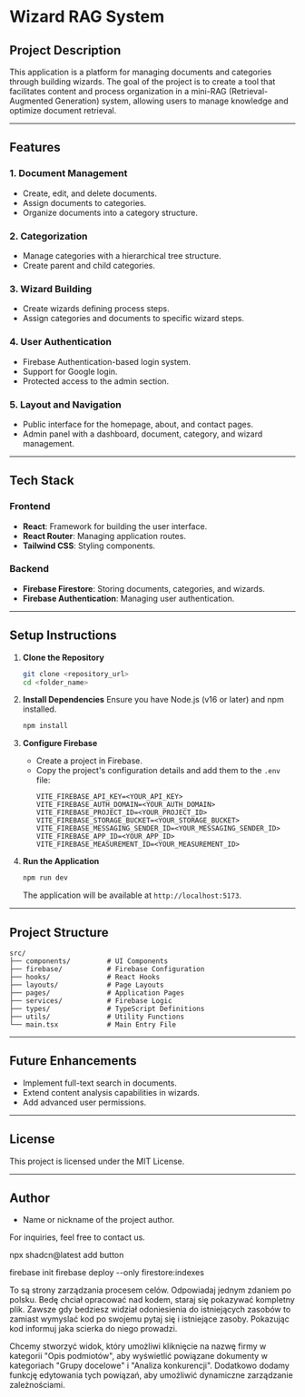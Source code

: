 
# Wizard RAG System

## Project Description

This application is a platform for managing documents and categories through building wizards. The goal of the project is to create a tool that facilitates content and process organization in a mini-RAG (Retrieval-Augmented Generation) system, allowing users to manage knowledge and optimize document retrieval.

---

## Features

### 1. **Document Management**
- Create, edit, and delete documents.
- Assign documents to categories.
- Organize documents into a category structure.

### 2. **Categorization**
- Manage categories with a hierarchical tree structure.
- Create parent and child categories.

### 3. **Wizard Building**
- Create wizards defining process steps.
- Assign categories and documents to specific wizard steps.

### 4. **User Authentication**
- Firebase Authentication-based login system.
- Support for Google login.
- Protected access to the admin section.

### 5. **Layout and Navigation**
- Public interface for the homepage, about, and contact pages.
- Admin panel with a dashboard, document, category, and wizard management.

---

## Tech Stack

### Frontend
- **React**: Framework for building the user interface.
- **React Router**: Managing application routes.
- **Tailwind CSS**: Styling components.

### Backend
- **Firebase Firestore**: Storing documents, categories, and wizards.
- **Firebase Authentication**: Managing user authentication.

---

## Setup Instructions

1. **Clone the Repository**
   ```bash
   git clone <repository_url>
   cd <folder_name>
   ```

2. **Install Dependencies**
   Ensure you have Node.js (v16 or later) and npm installed.
   ```bash
   npm install
   ```

3. **Configure Firebase**
   - Create a project in Firebase.
   - Copy the project's configuration details and add them to the `.env` file:
     ```env
     VITE_FIREBASE_API_KEY=<YOUR_API_KEY>
     VITE_FIREBASE_AUTH_DOMAIN=<YOUR_AUTH_DOMAIN>
     VITE_FIREBASE_PROJECT_ID=<YOUR_PROJECT_ID>
     VITE_FIREBASE_STORAGE_BUCKET=<YOUR_STORAGE_BUCKET>
     VITE_FIREBASE_MESSAGING_SENDER_ID=<YOUR_MESSAGING_SENDER_ID>
     VITE_FIREBASE_APP_ID=<YOUR_APP_ID>
     VITE_FIREBASE_MEASUREMENT_ID=<YOUR_MEASUREMENT_ID>
     ```

4. **Run the Application**
   ```bash
   npm run dev
   ```
   The application will be available at `http://localhost:5173`.

---

## Project Structure

```
src/
├── components/         # UI Components
├── firebase/           # Firebase Configuration
├── hooks/              # React Hooks
├── layouts/            # Page Layouts
├── pages/              # Application Pages
├── services/           # Firebase Logic
├── types/              # TypeScript Definitions
├── utils/              # Utility Functions
└── main.tsx            # Main Entry File
```

---

## Future Enhancements
- Implement full-text search in documents.
- Extend content analysis capabilities in wizards.
- Add advanced user permissions.

---

## License
This project is licensed under the MIT License.

---

## Author
- Name or nickname of the project author.

For inquiries, feel free to contact us.



npx shadcn@latest add button

firebase init
firebase deploy --only firestore:indexes

To są strony zarządzania procesem celów. Odpowiadaj jednym zdaniem po polsku. Bedę chciał opracować nad kodem, staraj się pokazywać kompletny plik. Zawsze gdy bedziesz widział odoniesienia do istniejących zasobów to zamiast wymyslać kod po swojemu pytaj się i istniejące zasoby. Pokazując kod informuj jaka scierka do niego prowadzi.



Chcemy stworzyć widok, który umożliwi kliknięcie na nazwę firmy w kategorii "Opis podmiotów", aby wyświetlić powiązane dokumenty w kategoriach "Grupy docelowe" i "Analiza konkurencji". Dodatkowo dodamy funkcję edytowania tych powiązań, aby umożliwić dynamiczne zarządzanie zależnościami.